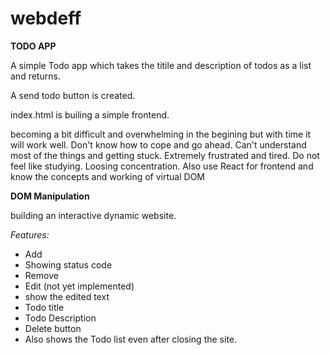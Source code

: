 # webdeff

**TODO APP**

A simple Todo app which takes the titile and description of todos as a list and returns.

A send todo button is created.

index.html is builing a simple frontend.

becoming a bit difficult and overwhelming in the begining but with time it will work well. 
Don't know how to cope and go ahead. Can't understand most of the things and getting stuck.
Extremely frustrated and tired. 
Do not feel like studying. 
Loosing concentration. 
Also use React for frontend and know the concepts and working of virtual DOM


**DOM Manipulation** 

building an interactive dynamic website.

*Features:*

* Add
* Showing status code
* Remove
* Edit (not yet implemented)
* show the edited text 
* Todo title
* Todo Description
* Delete button
* Also shows the Todo list even after closing the site.
